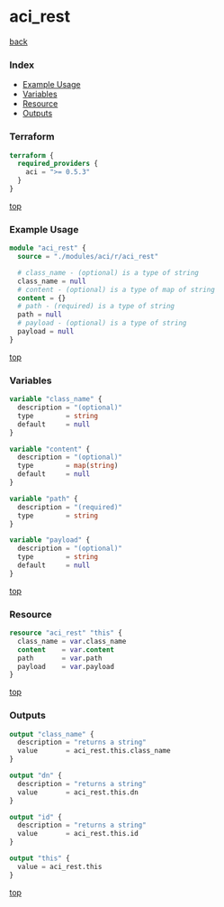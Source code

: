 # aci_rest

[back](../aci.md)

### Index

- [Example Usage](#example-usage)
- [Variables](#variables)
- [Resource](#resource)
- [Outputs](#outputs)

### Terraform

```terraform
terraform {
  required_providers {
    aci = ">= 0.5.3"
  }
}
```

[top](#index)

### Example Usage

```terraform
module "aci_rest" {
  source = "./modules/aci/r/aci_rest"

  # class_name - (optional) is a type of string
  class_name = null
  # content - (optional) is a type of map of string
  content = {}
  # path - (required) is a type of string
  path = null
  # payload - (optional) is a type of string
  payload = null
}
```

[top](#index)

### Variables

```terraform
variable "class_name" {
  description = "(optional)"
  type        = string
  default     = null
}

variable "content" {
  description = "(optional)"
  type        = map(string)
  default     = null
}

variable "path" {
  description = "(required)"
  type        = string
}

variable "payload" {
  description = "(optional)"
  type        = string
  default     = null
}
```

[top](#index)

### Resource

```terraform
resource "aci_rest" "this" {
  class_name = var.class_name
  content    = var.content
  path       = var.path
  payload    = var.payload
}
```

[top](#index)

### Outputs

```terraform
output "class_name" {
  description = "returns a string"
  value       = aci_rest.this.class_name
}

output "dn" {
  description = "returns a string"
  value       = aci_rest.this.dn
}

output "id" {
  description = "returns a string"
  value       = aci_rest.this.id
}

output "this" {
  value = aci_rest.this
}
```

[top](#index)